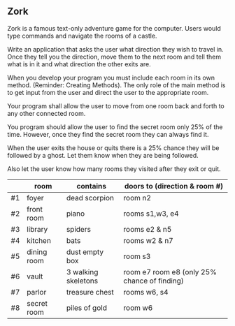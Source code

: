 ## Zork

Zork is a famous text-only adventure game for the computer. Users would type commands and navigate the rooms of a castle.

Write an application that asks the user what direction they wish to travel in. Once they tell you the direction, move them to the next room and tell them what is in it and what direction the other exits are.

When you develop your program you must include each room in its own method. (Reminder: Creating Methods).  The only role of the main method is to get input from the user and direct the user to the appropriate room.

Your program shall allow the user to move from one room back and forth to any other connected room.

You program should allow the user to find the secret room only 25% of the time. However, once they find the secret room they can always find it.

When the user exits the house or quits there is a 25% chance they will be followed by a ghost. Let them know when they are being followed.

Also let the user know how many rooms they visited after they exit or quit.

|   |room       |contains           |doors to (direction & room #)  |
|---|-----------|-------------------|-------------------------------|
|#1	|foyer	    |dead scorpion	    |room n2                        |
|#2	|front room	|piano	            |rooms s1,w3, e4                |
|#3	|library	|spiders	        |rooms e2 & n5                  |
|#4	|kitchen	|bats	            |rooms w2 & n7                  |
|#5	|dining room|dust empty box     |room s3                        |
|#6	|vault	    |3 walking skeletons|room e7 room e8 (only 25% chance of finding)|
|#7	|parlor     |treasure chest	    |rooms w6, s4                   |
|#8	|secret room|piles of gold	    |room w6                        |
